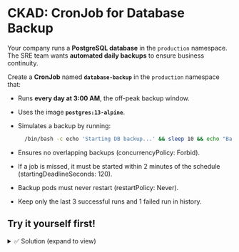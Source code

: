 # CKAD: CronJob for Database Backup

Your company runs a **PostgreSQL database** in the `production` namespace.  
The SRE team wants **automated daily backups** to ensure business continuity.  

Create a **CronJob** named **`database-backup`** in the `production` namespace that:  

- Runs **every day at 3:00 AM**, the off-peak backup window.  
- Uses the image **`postgres:13-alpine`**.  
- Simulates a backup by running:
  
  ```bash
    /bin/bash -c echo 'Starting DB backup...' && sleep 10 && echo "Backup complete at $(date)"
  ```
  
- Ensures no overlapping backups (concurrencyPolicy: Forbid).
- If a job is missed, it must be started within 2 minutes of the schedule (startingDeadlineSeconds: 120).
- Backup pods must never restart (restartPolicy: Never).
- Keep only the last 3 successful runs and 1 failed run in history.

## Try it yourself first!

<details><summary>✅ Solution (expand to view)</summary>


```yaml
apiVersion: batch/v1
kind: CronJob
metadata:
  name: database-backup
  namespace: production
spec:
  schedule: "0 3 * * *"
  concurrencyPolicy: Forbid
  startingDeadlineSeconds: 120
  successfulJobsHistoryLimit: 3
  failedJobsHistoryLimit: 1
  jobTemplate:
    spec:
      template:
        spec:
          restartPolicy: Never
          containers:
          - name: db-backup
            image: postgres:13-alpine
            command:
            - /bin/bash
            - -c
            - |
              echo 'Starting DB backup...' && sleep 10 && echo "Backup complete at $(date)"
```

</details>
